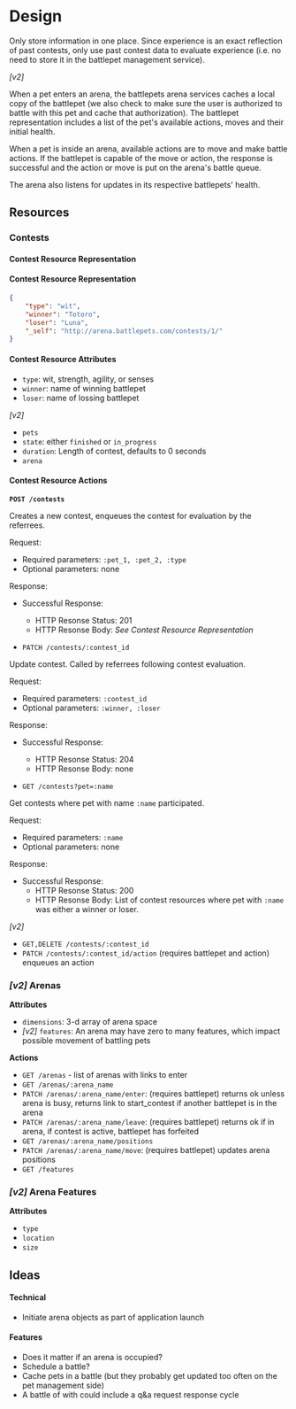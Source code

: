 # Design

Only store information in one place. Since experience is an exact reflection of past contests, only use past contest data to evaluate experience (i.e. no need to store it in the battlepet management service).

_[v2]_

When a pet enters an arena, the battlepets arena services caches a local copy of the battlepet (we also check to make sure the user is authorized to battle with this pet and cache that authorization). The battlepet representation includes a list of the pet's available actions, moves and their initial health.

When a pet is inside an arena, available actions are to move and make battle actions. If the battlepet is capable of the move or action, the response is successful and the action or move is put on the arena's battle queue.

The arena also listens for updates in its respective battlepets' health.

## Resources

### Contests

#### Contest Resource Representation

#### Contest Resource Representation

```json
{
    "type": "wit",
    "winner": "Totoro",
    "loser": "Luna",
    "_self": "http://arena.battlepets.com/contests/1/"
}
```

#### Contest Resource Attributes

* `type`: wit, strength, agility, or senses
* `winner`: name of winning battlepet
* `loser`: name of lossing battlepet

_[v2]_

* `pets`
* `state`: either `finished` or `in_progress`
* `duration`: Length of contest, defaults to 0 seconds
* `arena`

#### Contest Resource Actions

**`POST /contests`**

Creates a new contest, enqueues the contest for evaluation by the referrees.

Request:

* Required parameters: `:pet_1, :pet_2, :type`
* Optional parameters: none

Response:

* Successful Response:
    * HTTP Resonse Status: 201
    * HTTP Resonse Body: _See Contest Resource Representation_

* `PATCH /contests/:contest_id`

Update contest. Called by referrees following contest evaluation.

Request:

* Required parameters: `:contest_id`
* Optional parameters: `:winner, :loser`

Response:

* Successful Response:
    * HTTP Resonse Status: 204
    * HTTP Resonse Body: none

* `GET /contests?pet=:name`

Get contests where pet with name `:name` participated.

Request:

* Required parameters: `:name`
* Optional parameters: none

Response:

* Successful Response:
    * HTTP Resonse Status: 200
    * HTTP Resonse Body: List of contest resources where pet with `:name` was either a winner or loser.

_[v2]_

* `GET,DELETE /contests/:contest_id`
* `PATCH /contests/:contest_id/action` (requires battlepet and action) enqueues an action

### _[v2]_ Arenas

**Attributes**

* `dimensions`: 3-d array of arena space
* _[v2]_ `features`: An arena may have zero to many features, which impact possible movement of battling pets

**Actions**

* `GET /arenas` - list of arenas with links to enter
* `GET /arenas/:arena_name`
* `PATCH /arenas/:arena_name/enter`: (requires battlepet) returns ok unless arena is busy, returns link to start_contest if another battlepet is in the arena
* `PATCH /arenas/:arena_name/leave`: (requires battlepet) returns ok if in arena, if contest is active, battlepet has forfeited
* `GET /arenas/:arena_name/positions`
* `PATCH /arenas/:arena_name/move`: (requires battlepet) updates arena positions
* `GET /features`

### _[v2]_ Arena Features

**Attributes**

* `type`
* `location`
* `size`


## Ideas

#### Technical

* Initiate arena objects as part of application launch

#### Features

* Does it matter if an arena is occupied?
* Schedule a battle?
* Cache pets in a battle (but they probably get updated too often on the pet management side)
* A battle of with could include a q&a request response cycle

